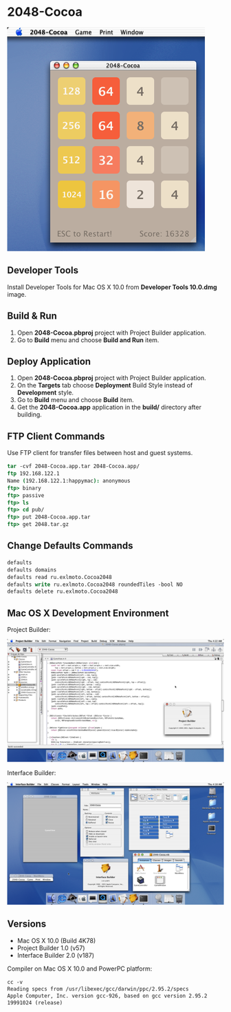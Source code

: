 2048-Cocoa
==========

![2048-Cocoa Mac OS X 10.0 Screenshot](../image/2048-Cocoa-Screenshot-10_0.png)

## Developer Tools

Install Developer Tools for Mac OS X 10.0 from **Developer Tools 10.0.dmg** image.

## Build & Run

1. Open **2048-Cocoa.pbproj** project with Project Builder application.
2. Go to **Build** menu and choose **Build and Run** item.

## Deploy Application

1. Open **2048-Cocoa.pbproj** project with Project Builder application.
2. On the **Targets** tab choose **Deployment** Build Style instead of **Development** style.
3. Go to **Build** menu and choose **Build** item.
4. Get the **2048-Cocoa.app** application in the **build/** directory after building.

## FTP Client Commands

Use FTP client for transfer files between host and guest systems.

```tcsh
tar -cvf 2048-Cocoa.app.tar 2048-Cocoa.app/
ftp 192.168.122.1
Name (192.168.122.1:happymac): anonymous
ftp> binary
ftp> passive
ftp> ls
ftp> cd pub/
ftp> put 2048-Cocoa.app.tar
ftp> get 2048.tar.gz
```

## Change Defaults Commands

```tcsh
defaults
defaults domains
defaults read ru.exlmoto.Cocoa2048
defaults write ru.exlmoto.Cocoa2048 roundedTiles -bool NO
defaults delete ru.exlmoto.Cocoa2048
```

## Mac OS X Development Environment

Project Builder:

![Project Builder Mac OS X 10.0 Screenshot](../image/ProjectBuilder-MacOSX-Screenshot.png)

Interface Builder:

![Interface Builder Mac OS X 10.0 Screenshot](../image/InterfaceBuilder-MacOSX-Screenshot.png)

## Versions

* Mac OS X 10.0 (Build 4K78)
* Project Builder 1.0 (v57)
* Interface Builder 2.0 (v187)

Compiler on Mac OS X 10.0 and PowerPC platform:

```
cc -v
Reading specs from /usr/libexec/gcc/darwin/ppc/2.95.2/specs
Apple Computer, Inc. version gcc-926, based on gcc version 2.95.2 19991024 (release)
```

